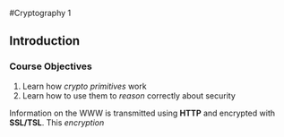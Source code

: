 #Cryptography 1
## Introduction

### Course Objectives
1. Learn how _crypto primitives_ work
2. Learn how to use them to _reason_ correctly about security

Information on the WWW is transmitted using __HTTP__ and encrypted with __SSL/TSL__. This _encryption_

